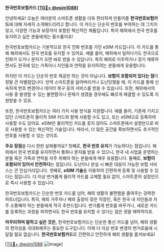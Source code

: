 **한국번호보험카드 [[TG💪+ @esim1088](https://t.me/s/esim1088)]**

안녕하세요! 오늘은 여러분의 스마트폰 생활을 더욱 편리하게 만들어줄 **한국번호보험카드**에 대해 자세히 소개해드리려고 합니다. 이 카드는 단순히 번호를 부여하는 데 그치지 않고, 다양한 기능과 보장까지 포함된 혁신적인 제품입니다. 특히 해외에서 한국 번호를 유지하고 싶은 분들에게는 필수품이죠!

한국번호보험카드는 기본적으로 한국 전화 번호를 가진 eSIM 카드입니다. 이 카드를 통해 해외에서도 한국 번호를 유지할 수 있어요. 예를 들어, 해외에서 일하다가도 한국으로 전화가 오거나 문자가 오면 바로 받을 수 있답니다. 특히 해외로 이주하거나 장기 체류하면서도 한국에 있는 가족이나 지인들과 연락을 유지하려는 분들에게 유용합니다.

하지만 이 카드는 단순히 번호 제공만 하는 것이 아닙니다. **보험이 포함되어 있다는 점**이 정말 큰 차별점입니다. 만약 스마트폰을 잃어버리거나 도난당했을 때, 이 카드를 통해 신속하게 번호 변경이나 데이터 복구 등의 서비스를 받을 수 있습니다. 또한, 해외에서의 사용 중 발생할 수 있는 불편함이나 문제가 생겼을 경우에도 빠르게 해결할 수 있도록 지원받을 수 있죠.

또한, 한국번호보험카드는 여러 가지 사용 방식을 지원합니다. 예를 들어, 기존에 가지고 있던 스마트폰의 물리적 SIM 카드와 함께 사용할 수도 있고, 또는 eSIM으로 등록하여 사용할 수도 있어요. eSIM은 물리적인 카드를 꽂지 않아도 스마트폰에서 설정만으로 바로 사용할 수 있는 혁신적인 기술입니다. 따라서, 더 많은 공간을 확보하면서도 추가적인 번호를 사용할 수 있는 것이죠.

**주요 장점**을 다시 한번 살펴볼까요? 첫째로, **한국 번호 유지**가 가능하다는 점입니다. 해외에서 한국 번호를 유지하면서 통화나 문자를 받을 수 있으니, 한국 내 사업을 운영하는 분들 혹은 가족과 연락을 자주 취해야 하는 분들에게 매우 유용합니다. 둘째로, **보험이 포함되어 있어서 안전하다**는 점입니다. 도난이나 분실 시 빠른 대응이 가능한 보험 서비스는 큰 안심거리입니다. 셋째로, **eSIM 기술**을 이용하여 간편하게 등록 및 사용할 수 있다는 점입니다. 더 이상 번거롭게 물리적 카드를 교체할 필요 없이, 스마트폰의 설정만으로 즉시 사용할 수 있습니다.

한국번호보험카드는 단순한 번호 카드를 넘어, 해외 생활의 불편함을 줄여주는 강력한 파트너입니다. 특히, 해외 거주자나 해외 출장이 잦은 직장인, 혹은 한국 내 지인들과 자주 소통해야 하는 분들에게 적극 추천드립니다. 번거롭게 번호를 바꾸거나, 새로운 카드를 등록하는 과정을 피하면서도 한국 번호를 유지할 수 있다는 점은 정말 매력적이죠.

**마무리하며 말하고 싶은 것은,** 한국번호보험카드는 단순한 통신 카드를 넘어, 해외 생활의 편의성을 극대화해주는 중요한 도구입니다. 이제 더 이상 번호 변경의 번거로움에 시달릴 필요 없습니다. **한국번호보험카드**로 간편하고 안전하게 해외 생활을 즐겨보세요!

[[TG💪+ @esim1088](https://t.me/s/esim1088) ![Image](https://i.postimg.cc/Y0z9fWf4/image.png)]